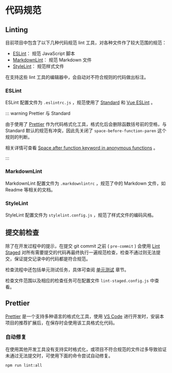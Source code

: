 # 代码规范

## Linting

目前项目中包含了以下几种代码规范 lint 工具，对各种文件作了较大范围的规范：

- [ESLint](https://eslint.org)： 规范 JavaScript 脚本
- [MarkdownLint](https://github.com/markdownlint/markdownlint)： 规范 Markdown 文件
- [StyleLint](https://stylelint.io)： 规范样式文件

在支持这些 lint 工具的编辑器中，会自动对不符合规则的代码做出标注。

### ESLint

ESLint 配置文件为 `.eslintrc.js` ，规范使用了 [Standard](https://github.com/standard/standard/blob/master/docs/RULES-zhcn.md) 和 [Vue ESLint](https://github.com/vuejs/eslint-plugin-vue#bulb-rules) 。

::: warning Prettier 与 Standard

由于使用了 [Prettier](#prettier) 作为代码格式化工具，格式化后会删除函数括号前的空格，与 Standard 默认的规范有冲突，因此先关闭了 `space-before-function-paren` 这个规则的判断。

相关详情可查看 [Space after function keyword in anonymous functions](https://github.com/prettier/prettier/issues/3847) 。

:::

### MarkdownLint

MarkdownLint 配置文件为 `.markdownlintrc` ，规范了中的 Markdown 文件，如 Readme 等相关的文档。

### StyleLint

StyleLint 配置文件为 `stylelint.config.js` ，规范了样式文件的编码风格。

## 提交前检查

除了在开发过程中的提示，在提交 git commit 之前 ( `pre-commit` ) 会使用 [Lint Staged](https://github.com/okonet/lint-staged) 对所有需要提交的代码再最终执行一遍规范检查，检查不通过则无法提交，保证提交记录中的代码都是符合规范。

检查流程中还包括单元测试任务，具体可查阅 [单元测试](unit-test.md) 章节。

检查文件范围以及相应的检查任务可在配置文件 `lint-staged.config.js` 中查看。

## Prettier

[Prettier](https://prettier.io) 是一个支持多种语言的格式化工具，使用 [VS Code](editor.md#visual-studio-code) 进行开发时，安装本项目的推荐扩展后，在保存时会使用该工具格式化代码。

### 自动修复

在使用其他开发工具没有支持实时格式化，或项目不符合规范的文件过多导致验证未通过无法提交时，可使用下面的命令尝试自动修复。

```bash
npm run lint:all
```
